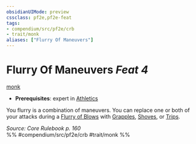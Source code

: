 ```yaml
---
obsidianUIMode: preview
cssclass: pf2e,pf2e-feat
tags:
- compendium/src/pf2e/crb
- trait/monk
aliases: ["Flurry Of Maneuvers"]
---
```

# Flurry Of Maneuvers  *Feat 4*  
[monk](rules/traits/monk.md "Monk Class Trait")  

- **Prerequisites**: expert in [Athletics](compendium/skills.md#Athletics)

You flurry is a combination of maneuvers. You can replace one or both of your attacks during a [Flurry of Blows](rules/actions/flurry-of-blows.md) with [Grapples](rules/actions/grapple.md), [Shoves](rules/actions/shove.md), or [Trips](rules/actions/trip.md).

*Source: Core Rulebook p. 160*  
%% #compendium/src/pf2e/crb #trait/monk %%